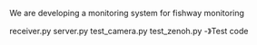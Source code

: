 We are developing a monitoring system for fishway monitoring

receiver.py server.py test_camera.py test_zenoh.py -》Test code